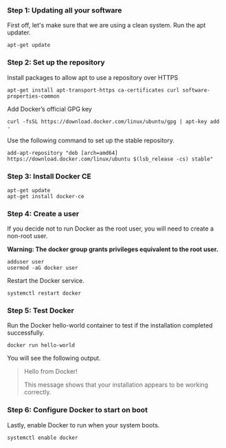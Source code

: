 
### Step 1: Updating all your software

First off, let's make sure that we are using a clean system. Run the apt updater.

```
apt-get update

```

### Step 2: Set up the repository

Install packages to allow apt to use a repository over HTTPS

```
apt-get install apt-transport-https ca-certificates curl software-properties-common

```

Add Docker’s official GPG key

```
curl -fsSL https://download.docker.com/linux/ubuntu/gpg | apt-key add -

```

Use the following command to set up the stable repository.

```
add-apt-repository "deb [arch=amd64] https://download.docker.com/linux/ubuntu $(lsb_release -cs) stable"

```

### Step 3: Install Docker CE

```
apt-get update
apt-get install docker-ce

```

### Step 4: Create a user

If you decide not to run Docker as the root user, you will need to create a non-root user.

**Warning: The docker group grants privileges equivalent to the root user.**

```
adduser user
usermod -aG docker user

```

Restart the Docker service.

```
systemctl restart docker

```

### Step 5: Test Docker

Run the Docker hello-world container to test if the installation completed successfully.

```
docker run hello-world

```

You will see the following output.

> Hello from Docker!
> 
> This message shows that your installation appears to be working correctly.

### Step 6: Configure Docker to start on boot

Lastly, enable Docker to run when your system boots.

```
systemctl enable docker
```

